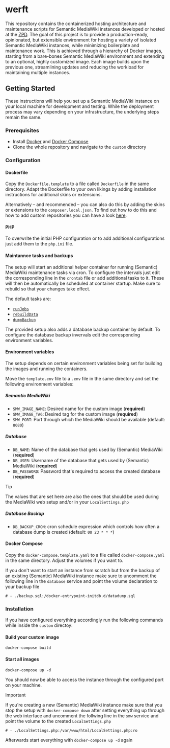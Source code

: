 # werft

This repository contains the containerized hosting architecture and maintenance scripts for Semantic MediaWiki instances developed or hosted at the [ZPD](https://github.com/uniwue-zpd). The goal of this project is to provide a production-ready, opinionated, but extensible environment for hosting a variety of isolated Semantic MediaWiki instances, while minimizing boilerplate and maintenance work. This is achieved through a hierarchy of Docker images, starting from a bare-bones Semantic MediaWiki environment and extending to an optional, highly customized image. Each image builds upon the previous one, streamlining updates and reducing the workload for maintaining multiple instances.

## Getting Started

These instructions will help you set up a Semantic MediaWiki instance on your local machine for development and testing. While the deployment process may vary depending on your infrastructure, the underlying steps remain the same.

### Prerequisites

* Install [Docker](https://docs.docker.com/get-started/get-docker/) and [Docker Compose](https://docs.docker.com/compose/install/)
* Clone the whole repository and navigate to the `custom` directory

### Configuration
#### Dockerfile
Copy the `Dockerfile.template` to a file called `Dockerfile` in the same directory.
Adapt the Dockerfile to your own likings by adding installation instructions for additional skins or extensions.

Alternatively – and recommended – you can also do this by adding the skins or extensions to the `composer.local.json`. To find out how to do this and how to add custom repositories you can have a look [here](https://github.com/uniwue-zpd/werft/blob/main/images/core/core.composer.local.json).

#### PHP
To overwrite the initial PHP configuration or to add additional configurations just add them to the `php.ini` file.

#### Maintannce tasks and backups
The setup will start an additional helper container for running (Semantic) MediaWiki maintenance tasks via cron. 
To configure the intervals just edit the corresponding line in the `crontab` file or add additional tasks to it.
These will then be automatically be scheduled at container startup. Make sure to rebuild so that your changes take effect.

The default tasks are: 
- [`runJobs`](https://www.mediawiki.org/wiki/Manual:RunJobs.php)
- [`rebuildData`](https://www.semantic-mediawiki.org/wiki/Help:Maintenance_script_rebuildData.php)
- [`dumpBackup`](https://www.mediawiki.org/wiki/Manual:DumpBackup.php)

The provided setup also adds a database backup container by default. To configure the database backup invervals edit the corresponding environment variables.

#### Environment variables
The setup depends on certain environment variables being set for building the images and running the containers.

Move the `template.env` file to a `.env` file in the same directory and set the following environment variables:
##### Semantic MediaWiki
- `SMW_IMAGE_NAME`: Desired name for the custom image (**required**)
- `SMW_IMAGE_TAG`: Desired tag for the custom image (**required**)
- `SMW_PORT`: Port through which the MediaWiki should be available (default: `8080`)
##### Database
- `DB_NAME`: Name of the database that gets used by (Semantic) MediaWiki (**required**)
- `DB_USER`: Username of the database that gets used by (Semantic) MediaWiki (**required**)
- `DB_PASSWORD`: Password that's required to access the created database (**required**)
> [!TIP]
> The values that are set here are also the ones that should be used during the MediaWiki web setup and/or in your `LocalSettings.php`
##### Database Backup
- `DB_BACKUP_CRON`: cron schedule expression which controls how often a database dump is created (default: `00 23 * * *`)

#### Docker Compose
Copy the `docker-compose.template.yaml` to a file called `docker-compose.yaml` in the same directory.
Adjust the volumes if you want to.

If you don't want to start an instance from scratch but from the backup of an existing (Semantic) MediaWiki instance make sure to uncomment the following line in the `database` service and point the volume declaration to your backup file
```
# - ./backup.sql:/docker-entrypoint-initdb.d/datadump.sql
```

### Installation
If you have configured everything accordingly run the following commands while inside the `custom` directoy:

#### Build your custom image
```
docker-compose build
```

#### Start all images
```
docker-compose up -d
```

You should now be able to access the instance through the configured port on your machine.

> [!IMPORTANT]  
> If you're creating a new (Semantic) MediaWiki instance make sure that you stop the setup with `docker-compose down` after setting everything up through the web interface and uncomment the follwing line in the `smw` service and point the volume to the created `LocalSettings.php`
> 
> `# - ./LocalSettings.php:/var/www/html/LocalSettings.php:ro`
>
> Afterwards start everything with `docker-compose up -d` again 
